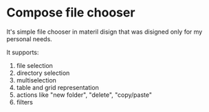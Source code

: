 # Compose file chooser
It's simple file chooser in materil disign that was disigned only for my personal needs.

It supports:
1. file selection
2. directory selection
3. multiselection
4. table and grid representation
5. actions like "new folder", "delete", "copy/paste"
6. filters
